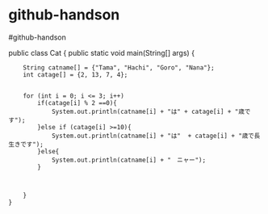 # github-handson
#github-handson

public class Cat {
    public static void main(String[] args) {

        String catname[] = {"Tama", "Hachi", "Goro", "Nana"};
        int catage[] = {2, 13, 7, 4};


        for (int i = 0; i <= 3; i++)
            if(catage[i] % 2 ==0){
                System.out.println(catname[i] + "は" + catage[i] + "歳です");
            }else if (catage[i] >=10){
                System.out.println(catname[i] + "は"  + catage[i] + "歳で長生きです");
            }else{
                System.out.println(catname[i] + "　ニャー");
            }



        }
    }

